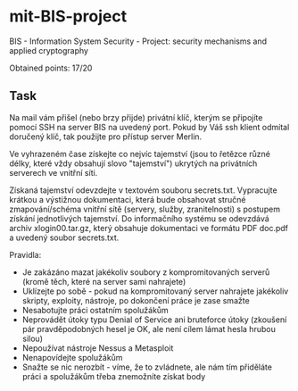 # mit-BIS-project
BIS - Information System Security - Project: security mechanisms and applied cryptography

Obtained points: 17/20

## Task

Na mail vám přišel (nebo brzy přijde) privátní klíč, kterým se připojíte pomocí SSH na server BIS na uvedený port. Pokud by Váš ssh klient odmítal doručený klíč, tak použijte pro přístup server Merlin.

Ve vyhrazeném čase získejte co nejvíc tajemství (jsou to řetězce různé délky, které vždy obsahují slovo "tajemství") ukrytých na privátních serverech ve vnitřní síti.

 Získaná tajemství odevzdejte v textovém souboru secrets.txt. Vypracujte krátkou a výstižnou dokumentaci, která bude obsahovat stručné zmapování/schéma vnitřní sítě (servery, služby, zranitelnosti) s postupem získání jednotlivých tajemství. Do informačního systému se odevzdává archiv xlogin00.tar.gz, který obsahuje dokumentaci ve formátu PDF doc.pdf a uvedený soubor secrets.txt.

Pravidla:

- Je zakázáno mazat jakékoliv soubory z kompromitovaných serverů (kromě těch, které na server sami nahrajete)
- Uklízejte po sobě - pokud na kompromitovaný server nahrajete jakékoliv skripty, exploity, nástroje, po dokončení práce je zase smažte
- Nesabotujte práci ostatním spolužákům
- Neprovádět útoky typu Denial of Service ani bruteforce útoky (zkoušení pár pravděpodobných hesel je OK, ale není cílem lámat hesla hrubou silou)
- Nepoužívat nástroje Nessus a Metasploit
- Nenapovídejte spolužákům
- Snažte se nic nerozbít - víme, že to zvládnete, ale nám tím přiděláte práci a spolužákům třeba znemožníte získat body
